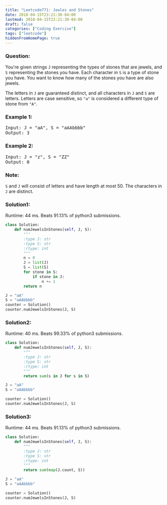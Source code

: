 ```yaml
---
title: "Leetcode771: Jewles and Stones"
date: 2018-04-15T23:21:30-04:00
lastmod: 2018-04-15T23:21:30-04:00
draft: false
categories: ["Coding Exercise"]
tags: ["leetcode"]
hiddenFromHomePage: true
---
```


### Question:
You're given strings `J` representing the types of stones that are jewels, and `S` representing the stones you have.  Each character in `S` is a type of stone you have.  You want to know how many of the stones you have are also jewels.

The letters in `J` are guaranteed distinct, and all characters in `J` and `S` are letters. Letters are case sensitive, so `"a"` is considered a different type of stone from `"A"`.

### Example 1:
<pre>
Input: J = "aA", S = "aAAbbbb"
Output: 3
</pre>

### Example 2:
<pre>
Input: J = "z", S = "ZZ"
Output: 0
</pre>

### Note:
`S` and `J` will consist of letters and have length at most 50.
The characters in `J` are distinct.

### Solution1: 
Runtime: 44 ms. Beats 91.13% of python3 submissions.
```python
class Solution:
    def numJewelsInStones(self, J, S):
        """
        :type J: str
        :type S: str
        :rtype: int
        """
        n = 0
        J = list(J)
        S = list(S)
        for stone in S:
            if stone in J:
                n += 1
        return n

J = "aA"
S = "aAAbbbb"
counter = Solution()
counter.numJewelsInStones(J, S)
```
### Solution2: 
Runtime: 40 ms. Beats 99.33% of python3 submissions.
```python
class Solution:
    def numJewelsInStones(self, J, S):
        """
        :type J: str
        :type S: str
        :rtype: int
        """
        return sum(s in J for s in S)

J = "aA"
S = "aAAbbbb"

counter = Solution()
counter.numJewelsInStones(J, S)
```
### Solution3: 
Runtime: 44 ms. Beats 91.13% of python3 submissions.
```python
class Solution:
    def numJewelsInStones(self, J, S):
        """
        :type J: str
        :type S: str
        :rtype: int
        """
        return sum(map(J.count, S))

J = "aA"
S = "aAAbbbb"

counter = Solution()
counter.numJewelsInStones(J, S)
```




